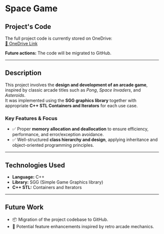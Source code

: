 # Space Game

## Project's Code
The full project code is currently stored on OneDrive:  
[🔗 OneDrive Link](https://1drv.ms/u/s!AjADZAz6_Af3smG-poNN7jAIBBva?e=RxXKL7)

**Future actions:** The code will be migrated to GitHub.

---

## Description
This project involves the **design and development of an arcade game**, inspired by classic arcade titles such as *Pong*, *Space Invaders*, and *Asteroids*.  
It was implemented using the **SGG graphics library** together with appropriate **C++ STL Containers and Iterators** for each use case.

### Key Features & Focus
- ✅ Proper **memory allocation and deallocation** to ensure efficiency, performance, and error/exception avoidance.  
- ✅ Well-structured **class hierarchy and design**, applying inheritance and object-oriented programming principles.  

---

## Technologies Used
- **Language:** C++  
- **Library:** SGG (Simple Game Graphics library)  
- **C++ STL:** Containers and Iterators  

---

## Future Work
- 📦 Migration of the project codebase to GitHub.  
- 🚀 Potential feature enhancements inspired by retro arcade mechanics.  
